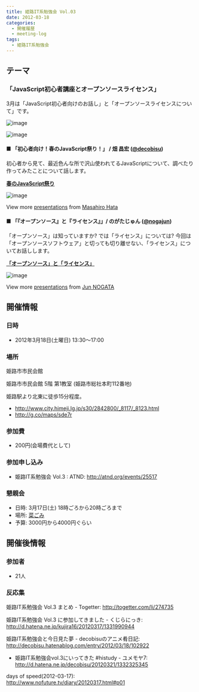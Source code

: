 ```yaml
---
title: 姫路IT系勉強会 Vol.03
date: 2012-03-18
categories:
  - 開催履歴
  - meeting-log
tags:
  - 姫路IT系勉強会
---
```


## テーマ

### 「JavaScript初心者講座とオープンソースライセンス」

3月は「JavaScript初心者向けのお話し」と「オープンソースライセンスについて」です。

![image](https://sites.google.com/site/himejiitstudy/_/rsrc/1359603016742/history/20120318/IMAG0207.jpg)

![image](https://sites.google.com/site/himejiitstudy/_/rsrc/1359603016742/history/20120318/P1010587.JPG)

#### ■ 「初心者向け！春のJavaScript祭り！」 / 畑 昌宏 ([@decobisu](https://twitter.com/#%21/decobisu))

初心者から見て、最近色んな所で沢山使われてるJavaScriptについて、調べたり作ってみたことについて話します。

**[春のJavaScript祭り](http://www.slideshare.net/decobisu/h-istudy0317 "春のJavaScript祭り")**

![image](http://www.google.com/chart?chc=sites&amp;cht=d&amp;chdp=sites&amp;chl=%5B%5BGoogle+Gadget&#39;%3D20&#39;f%5Cv&#39;a%5C%3D0&#39;10&#39;%3D425&#39;0&#39;dim&#39;%5Cbox1&#39;b%5CF6F6F6&#39;fC%5CF6F6F6&#39;eC%5C0&#39;sk&#39;%5C%5B%22Include+gadget+(iframe)%22&#39;%5D&#39;a%5CV%5C%3D12&#39;f%5C%5DV%5Cta%5C%3D10&#39;%3D0&#39;%3D426&#39;%3D352&#39;dim&#39;%5C%3D10&#39;%3D10&#39;%3D426&#39;%3D352&#39;vdim&#39;%5Cbox1&#39;b%5Cva%5CF6F6F6&#39;fC%5CC8C8C8&#39;eC%5C&#39;a%5C%5Do%5CLauto&#39;f%5C&amp;sig=PmpRrrSie09xhAH0nuIXBZ_Y27c)

View more [presentations](http://www.slideshare.net/) from [Masahiro Hata](http://www.slideshare.net/decobisu)

#### ■ 「『オープンソース』と『ライセンス』」/ のがたじゅん ([@nogajun](https://twitter.com/#%21/nogajun))

「オープンソース」は知っていますか? では「ライセンス」については? 今回は「オープンソースソフトウェア」と切っても切り離せない、「ライセンス」についてお話しします。

**[「オープンソース」と「ライセンス」](http://www.slideshare.net/nogajun/ss-12603064 "「オープンソース」と「ライセンス」")**

![image](http://www.google.com/chart?chc=sites&amp;cht=d&amp;chdp=sites&amp;chl=%5B%5BGoogle+Gadget&#39;%3D20&#39;f%5Cv&#39;a%5C%3D0&#39;10&#39;%3D425&#39;0&#39;dim&#39;%5Cbox1&#39;b%5CF6F6F6&#39;fC%5CF6F6F6&#39;eC%5C0&#39;sk&#39;%5C%5B%22Include+gadget+(iframe)%22&#39;%5D&#39;a%5CV%5C%3D12&#39;f%5C%5DV%5Cta%5C%3D10&#39;%3D0&#39;%3D426&#39;%3D352&#39;dim&#39;%5C%3D10&#39;%3D10&#39;%3D426&#39;%3D352&#39;vdim&#39;%5Cbox1&#39;b%5Cva%5CF6F6F6&#39;fC%5CC8C8C8&#39;eC%5C&#39;a%5C%5Do%5CLauto&#39;f%5C&amp;sig=PmpRrrSie09xhAH0nuIXBZ_Y27c)

View more [presentations](http://www.slideshare.net/) from [Jun NOGATA](http://www.slideshare.net/nogajun)

## 開催情報

### 日時

- 2012年3月18日(土曜日) 13:30～17:00

### 場所

姫路市市民会館

姫路市市民会館 5階 第1教室 (姫路市総社本町112番地)

姫路駅より北東に徒歩15分程度。

- <http://www.city.himeji.lg.jp/s30/2842800/_8117/_8123.html>
- <http://g.co/maps/sde7r>

### 参加費

- 200円(会場費代として)

### 参加申し込み

- 姫路IT系勉強会 Vol.3 : ATND: <http://atnd.org/events/25517>

### 懇親会

- 日時: 3月17日(土) 18時ごろから20時ごろまで
- 場所: [菜ごみ](http://r.tabelog.com/hyogo/A2805/A280501/28025131/)
- 予算: 3000円から4000円ぐらい

## 開催後情報

### 参加者

- 21人

### 反応集

姫路IT系勉強会 Vol.3 まとめ - Togetter: <http://togetter.com/li/274735>

姫路IT系勉強会 Vol.3 に参加してきました - くじらにっき: <http://d.hatena.ne.jp/kujira16/20120317/1331990944>

姫路IT系勉強会と今日見た夢 - decobisuのアニメ肴日記: <http://decobisu.hatenablog.com/entry/2012/03/18/102922>

- 姫路IT系勉強会vol.3にいってきた \#histudy - ユメモヤ7: <http://d.hatena.ne.jp/decobisu/20120321/1332325345>

days of speed(2012-03-17): <http://www.nofuture.tv/diary/20120317.html#p01>
